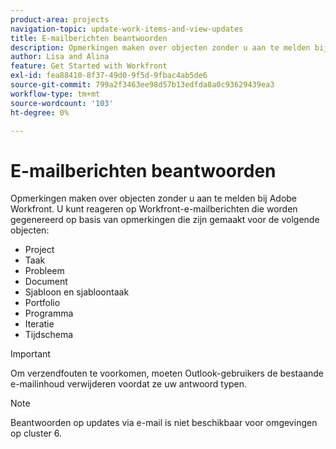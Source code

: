 ```yaml
---
product-area: projects
navigation-topic: update-work-items-and-view-updates
title: E-mailberichten beantwoorden
description: Opmerkingen maken over objecten zonder u aan te melden bij Adobe Workfront. U kunt reageren op Workfront-e-mailberichten die worden gegenereerd door opmerkingen die zijn gemaakt voor projecten, taken, problemen en andere objecten.
author: Lisa and Alina
feature: Get Started with Workfront
exl-id: fea88410-8f37-49d0-9f5d-9fbac4ab5de6
source-git-commit: 799a2f3463ee98d57b13edfda8a0c93629439ea3
workflow-type: tm+mt
source-wordcount: '103'
ht-degree: 0%

---
```


# E-mailberichten beantwoorden

Opmerkingen maken over objecten zonder u aan te melden bij Adobe Workfront. U kunt reageren op Workfront-e-mailberichten die worden gegenereerd op basis van opmerkingen die zijn gemaakt voor de volgende objecten:

* Project
* Taak
* Probleem
* Document
* Sjabloon en sjabloontaak
* Portfolio
* Programma
* Iteratie
* Tijdschema

>[!IMPORTANT]
>
>Om verzendfouten te voorkomen, moeten Outlook-gebruikers de bestaande e-mailinhoud verwijderen voordat ze uw antwoord typen.

>[!NOTE]
>
>Beantwoorden op updates via e-mail is niet beschikbaar voor omgevingen op cluster 6.
